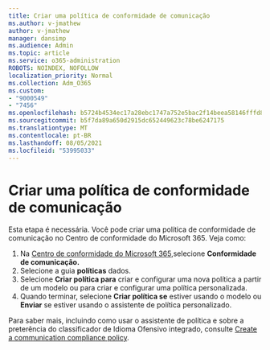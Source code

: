 ```yaml
---
title: Criar uma política de conformidade de comunicação
ms.author: v-jmathew
author: v-jmathew
manager: dansimp
ms.audience: Admin
ms.topic: article
ms.service: o365-administration
ROBOTS: NOINDEX, NOFOLLOW
localization_priority: Normal
ms.collection: Adm_O365
ms.custom:
- "9000549"
- "7456"
ms.openlocfilehash: b5724b4534ec17a28ebc1747a752e5bac2f14beea58146fffd8f35fad1e07edc
ms.sourcegitcommit: b5f7da89a650d2915dc652449623c78be6247175
ms.translationtype: MT
ms.contentlocale: pt-BR
ms.lasthandoff: 08/05/2021
ms.locfileid: "53995033"
---
```

# <a name="create-a-communication-compliance-policy"></a>Criar uma política de conformidade de comunicação

Esta etapa é necessária. Você pode criar uma política de conformidade de comunicação no Centro de conformidade do Microsoft 365. Veja como:

1. Na [Centro de conformidade do Microsoft 365,](https://go.microsoft.com/fwlink/?linkid=2130502)selecione **Conformidade de comunicação.**
2. Selecione a guia **políticas** dados.
3. Selecione **Criar política para** criar e configurar uma nova política a partir de um modelo ou para criar e configurar uma política personalizada.
4. Quando terminar, selecione **Criar política se** estiver usando o modelo ou **Enviar** se estiver usando o assistente de política personalizado.

Para saber mais, incluindo como usar o assistente de política e sobre a preterência do classificador de Idioma Ofensivo integrado, consulte [Create a communication compliance policy](https://go.microsoft.com/fwlink/?linkid=2129079).
